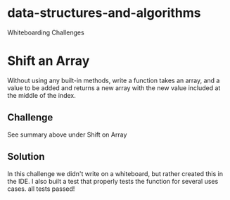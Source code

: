 # data-structures-and-algorithms
Whiteboarding Challenges

# Shift an Array
Without using any built-in methods, write a function takes an array, and a value to be added and returns a new array with the new value included at the middle of the index.

## Challenge
See summary above under Shift on Array

## Solution
In this challenge we didn't write on a whiteboard, but rather created this in the IDE.
I also built a test that properly tests the function for several uses cases. all tests passed!

